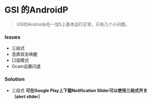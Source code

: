 GSI 的AndroidP
========
> GSI的Androidp在一加5上基本运行正常，只有几个小问题。
### Issues
- 三段式
- 息屏双击唤醒
- 口袋模式
- Gcam设置闪退
### Solution
- 三段式
**可在Google Play上下载Notification Slider可以使用三段式开关（alert slider）**
